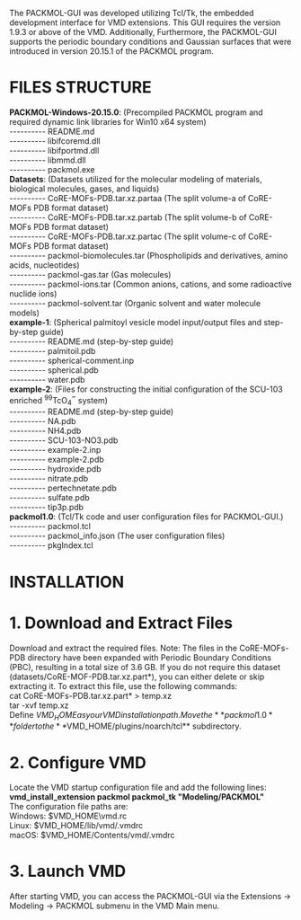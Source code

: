 The PACKMOL-GUI was developed utilizing Tcl/Tk, the embedded development interface for VMD extensions. This GUI requires the version 1.9.3 or above of the VMD. Additionally, Furthermore, the PACKMOL-GUI supports the periodic boundary conditions and Gaussian surfaces that were introduced in version 20.15.1 of the PACKMOL program.

FILES STRUCTURE
======
**PACKMOL-Windows-20.15.0**: (Precompiled PACKMOL program and required dynamic link libraries for Win10 x64 system)<br>
---------- README.md<br>
 ---------- libifcoremd.dll<br> 
 ---------- libifportmd.dll<br>
 ---------- libmmd.dll<br>
 ---------- packmol.exe<br>
**Datasets**: (Datasets utilized for the molecular modeling of materials, biological molecules, gases, and liquids)<br>
 ---------- CoRE-MOFs-PDB.tar.xz.partaa (The split volume-a of CoRE-MOFs PDB format dataset)<br>
 ---------- CoRE-MOFs-PDB.tar.xz.partab (The split volume-b of CoRE-MOFs PDB format dataset)<br>
 ---------- CoRE-MOFs-PDB.tar.xz.partac (The split volume-c of CoRE-MOFs PDB format dataset)<br>
 ---------- packmol-biomolecules.tar (Phospholipids and derivatives, amino acids, nucleotides)<br>
 ---------- packmol-gas.tar (Gas molecules)<br>
 ---------- packmol-ions.tar (Common anions, cations, and some radioactive nuclide ions)<br>
 ---------- packmol-solvent.tar (Organic solvent and water molecule models)<br>
**example-1**: (Spherical palmitoyl vesicle model input/output files and step-by-step guide)<br>
 ---------- README.md (step-by-step guide)<br>
 ---------- palmitoil.pdb<br>
---------- spherical-comment.inp<br>
 ---------- spherical.pdb<br>
---------- water.pdb<br>
**example-2**: (Files for constructing the initial configuration of the SCU-103 enriched <sup>99</sup>TcO<sub>4</sub>‾ system)<br>
 ---------- README.md (step-by-step guide)<br>
---------- NA.pdb<br>
 ---------- NH4.pdb<br>
---------- SCU-103-NO3.pdb<br>
 ---------- example-2.inp<br>
---------- example-2.pdb<br>
---------- hydroxide.pdb<br>
 ---------- nitrate.pdb<br>
---------- pertechnetate.pdb<br>
---------- sulfate.pdb<br>
---------- tip3p.pdb<br>
**packmol1.0**: (Tcl/Tk code and user configuration files for PACKMOL-GUI.)<br>
 ---------- packmol.tcl<br>
---------- packmol_info.json (The user configuration files)<br>
 ---------- pkgIndex.tcl<br>


INSTALLATION
============
# **1. Download and Extract Files**<br>
Download and extract the required files. Note: The files in the CoRE-MOFs-PDB directory have been expanded with Periodic Boundary Conditions (PBC), resulting in a total size of 3.6 GB. If you do not require this dataset (datasets/CoRE-MOF-PDB.tar.xz.part*), you can either delete or skip extracting it. To extract this file, use the following commands:<br>
cat CoRE-MOFs-PDB.tar.xz.part* > temp.xz<br>
tar -xvf temp.xz<br>
Define $VMD_HOME as your VMD installation path. Move the **packmol1.0** folder to the **$VMD_HOME/plugins/noarch/tcl** subdirectory.<br>
# **2. Configure VMD**<br>
Locate the VMD startup configuration file and add the following lines:<br>
__vmd_install_extension packmol packmol_tk "Modeling/PACKMOL"__<br>
The configuration file paths are:<br>
Windows: $VMD_HOME\vmd.rc<br>
Linux: $VMD_HOME/lib/vmd/.vmdrc<br>
macOS: $VMD_HOME/Contents/vmd/.vmdrc<br>
# 3. Launch VMD<br>
After starting VMD, you can access the PACKMOL-GUI via the Extensions -> Modeling -> PACKMOL submenu in the VMD Main menu.
